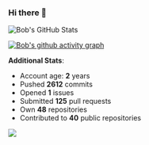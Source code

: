 ### Hi there 👋

![Bob's GitHub Stats](https://github-readme-stats.vercel.app/api?username=Bobthesoftwaredeveloper&show_icons=true&count_private=true&theme=react&hide=stars,prs,issues,contribs)

[![Bob's github activity graph](https://activity-graph.herokuapp.com/graph?username=BobTheSoftwareDeveloper&theme=react-dark)](https://github.com/ashutosh00710/github-readme-activity-graph)

**Additional Stats**:
- Account age: **2** years
- Pushed **2612** commits
- Opened **1** issues
- Submitted **125** pull requests
- Own **48** repositories
- Contributed to **40** public repositories

![](https://komarev.com/ghpvc/?username=BobTheSoftwareDeveloper)
